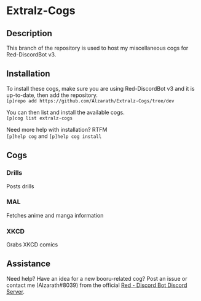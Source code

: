 # Extralz-Cogs

## Description
This branch of the repository is used to host my miscellaneous cogs for Red-DiscordBot v3.

## Installation
To install these cogs, make sure you are using Red-DiscordBot v3 and it is up-to-date, then add the repository.  
`[p]repo add https://github.com/Alzarath/Extralz-Cogs/tree/dev`

You can then list and install the available cogs.  
`[p]cog list extralz-cogs`

Need more help with installation? RTFM  
`[p]help cog` and `[p]help cog install`

## Cogs
### Drills
Posts drills

### MAL
Fetches anime and manga information

### XKCD
Grabs XKCD comics

## Assistance
Need help? Have an idea for a new booru-related cog? Post an issue or contact me (Alzarath#8039) from the official [Red - Discord Bot Discord Server](https://discord.gg/0k4npTwMvTpv9wrh).
